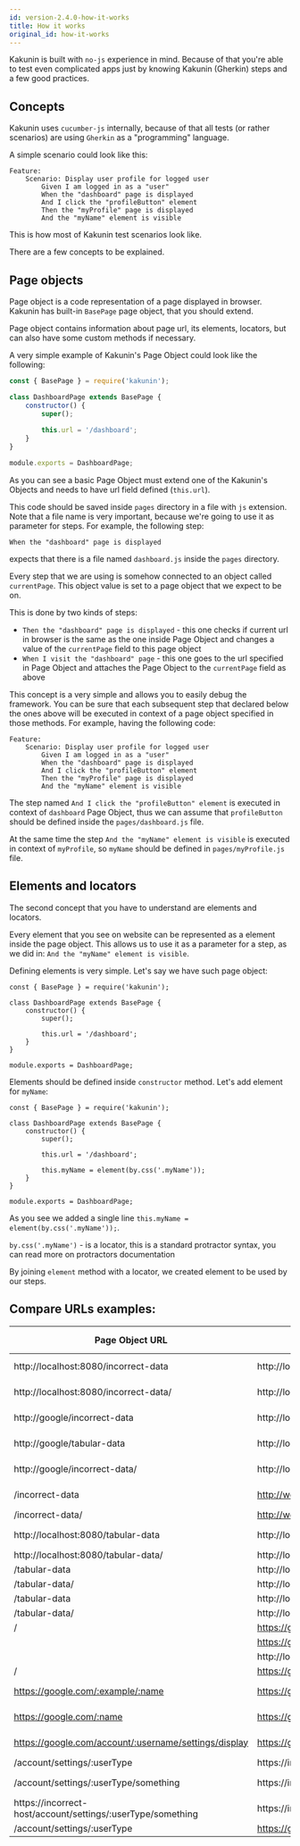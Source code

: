 ```yaml
---
id: version-2.4.0-how-it-works
title: How it works
original_id: how-it-works
---
```


Kakunin is built with `no-js` experience in mind. Because of that you're able to test even complicated apps just
by knowing Kakunin (Gherkin) steps and a few good practices.

## Concepts

Kakunin uses `cucumber-js` internally, because of that all tests (or rather scenarios) are using `Gherkin` as a "programming"
language.

A simple scenario could look like this:

```gherkin
Feature:
    Scenario: Display user profile for logged user
        Given I am logged in as a "user"
        When the "dashboard" page is displayed
        And I click the "profileButton" element
        Then the "myProfile" page is displayed
        And the "myName" element is visible
```

This is how most of Kakunin test scenarios look like.

There are a few concepts to be explained.


## Page objects

Page object is a code representation of a page displayed in browser. Kakunin has built-in `BasePage` page object, that you should extend.

Page object contains information about page url, its elements, locators, but can also have some custom methods if necessary.

A very simple example of Kakunin's Page Object could look like the following:

```javascript
const { BasePage } = require('kakunin');

class DashboardPage extends BasePage {
    constructor() {
        super();
        
        this.url = '/dashboard';
    }
}

module.exports = DashboardPage;
```

As you can see a basic Page Object must extend one of the Kakunin's Objects and needs to have url field defined (`this.url`).
 
This code should be saved inside `pages` directory in a file with `js` extension. 
Note that a file name is very important, because we're going to use it as parameter for steps. For example, the following step:
```gherkin
When the "dashboard" page is displayed
``` 
expects that there is a file named `dashboard.js` inside the `pages` directory. 


Every step that we are using is somehow connected to an object called `currentPage`. This object value is set to a 
page object that we expect to be on.

This is done by two kinds of steps:

* `Then the "dashboard" page is displayed` - this one checks if current url in browser is the same as the one inside Page Object and changes a value of the `currentPage` field
 to this page object
* `When I visit the "dashboard" page` - this one goes to the url specified in Page Object and attaches the Page Object to the `currentPage` field as above 

This concept is a very simple and allows you to easily debug the framework. You can be sure that each subsequent step that declared below the ones above will be executed in context of a page object specified in those methods.
For example, having the following code:

```gherkin 
Feature:
    Scenario: Display user profile for logged user
        Given I am logged in as a "user"
        When the "dashboard" page is displayed
        And I click the "profileButton" element
        Then the "myProfile" page is displayed
        And the "myName" element is visible
```

The step named `And I click the "profileButton" element` is executed in context of `dashboard` Page Object, thus we can assume that `profileButton` should be defined inside the
`pages/dashboard.js` file.

At the same time the step `And the "myName" element is visible` is executed in context of `myProfile`, so `myName` should be defined in `pages/myProfile.js` file.


## Elements and locators

The second concept that you have to understand are elements and locators.

Every element that you see on website can be represented as a element inside the page object. This allows us to use it as a parameter for a step, as we did in:
`And the "myName" element is visible`.

Defining elements is very simple. Let's say we have such page object:

``` 
const { BasePage } = require('kakunin');

class DashboardPage extends BasePage {
    constructor() {
        super();
        
        this.url = '/dashboard';
    }
}

module.exports = DashboardPage;
```

Elements should be defined inside `constructor` method. Let's add element for `myName`:

``` 
const { BasePage } = require('kakunin');

class DashboardPage extends BasePage {
    constructor() {
        super();
        
        this.url = '/dashboard';
        
        this.myName = element(by.css('.myName'));
    }
}

module.exports = DashboardPage;
```

As you see we added a single line `this.myName = element(by.css('.myName'));`.

`by.css('.myName')` - is a locator, this is a standard protractor syntax, you can read more on protractors documentation

By joining `element` method with a locator, we created element to be used by our steps.


## Compare URLs examples:


  | Page Object URL                                             | Current Browser URL                               | Base URL - config file    | Results   |
  | ----------------------------------------------------------- | ------------------------------------------------- | ------------------------- | --------- |
  | http://localhost:8080/incorrect-data                        | http://localhost:8080/tabular-data                | https://example-url.com   | FALSE     |
  | http://localhost:8080/incorrect-data/                       | http://localhost:8080/tabular-data                | https://example-url.com   | FALSE     |
  | http://google/incorrect-data                                | http://localhost:8080/tabular-data                | https://example-url.com   | FALSE     |
  | http://google/tabular-data                                  | http://localhost:8080/tabular-data                | https://example-url.com   | FALSE     |
  | http://google/incorrect-data/                               | http://localhost:8080/tabular-data                | https://example-url.com   | FALSE     |
  | /incorrect-data                                             | http://website.com/tabular-data                   | https://example-url.com   | FALSE     |
  | /incorrect-data/                                            | http://website.com/tabular-data                   | http://incorrect.com      | FALSE     |
  | http://localhost:8080/tabular-data                          | http://localhost:8080/tabular-data                | https://example-url.com   | TRUE      |
  | http://localhost:8080/tabular-data/                         | http://localhost:8080/tabular-data                | http://localhost:8080     | TRUE      |
  | /tabular-data                                               | http://localhost:8080/tabular-data                | http://localhost:8080     | TRUE      |
  | /tabular-data/                                              | http://localhost:8080/tabular-data                | http://localhost:8080     | TRUE      |
  | /tabular-data                                               | http://localhost:8080/tabular-data                | https://google.pl         | FALSE     |
  | /tabular-data/                                              | http://localhost:8080/tabular-data                | https://google.pl         | FALSE     |
  | /                                                           | https://google.pl/new                             | https://google.pl         | FALSE     |
  |                                                             | https://google.pl/new                             | https://google.pl         | FALSE     |
  |                                                             | http://localhost:8080                             | http://localhost:8080     | TRUE      |
  | /                                                           | https://google.pl                                 | https://google.com        | FALSE     |
  | https://google.com/:example/:name                           | https://google.com/example/janek                  | https://example-url.com   | TRUE      |
  | https://google.com/:name                                    | https://google.com/janek                          | https://example-url.com   | TRUE      |
  | https://google.com/account/:username/settings/display       | https://google.com/account/janek/settings/display | https://example-url.com   | TRUE      |
  | /account/settings/:userType                                 | https://incorrect-host/account/settings/admin     | https://google.com        | FALSE     |
  | /account/settings/:userType/something                       | https://incorrect-host/account/settings/admin     | https://example-url.com   | FALSE     |
  | https://incorrect-host/account/settings/:userType/something | https://incorrect-host/account/settings/admin     | https://example-url.com   | FALSE     |
  | /account/settings/:userType                                 | https://google.com/account/settings/user          | https://google.com        | TRUE      |
